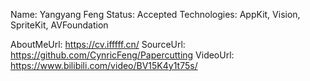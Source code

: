 Name: Yangyang Feng
Status: Accepted
Technologies: AppKit, Vision, SpriteKit, AVFoundation

AboutMeUrl: https://cv.ifffff.cn/
SourceUrl: https://github.com/CynricFeng/Papercutting
VideoUrl: https://www.bilibili.com/video/BV15K4y1t75s/

<!---
EXAMPLE
Name: John Appleseed
Status: Submitted <or> Winner <or> Distinguished <or> Rejected
Technologies: SwiftUI, RealityKit, CoreGraphic

AboutMeUrl: https://linkedin.com/in/johnappleseed
SourceUrl: https://github.com/johnappleseed/wwdc2025
VideoUrl: https://youtu.be/ABCDE123456
-->
